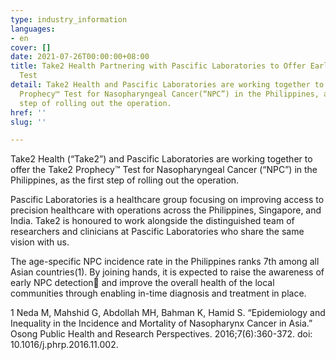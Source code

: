 ```yaml
---
type: industry_information
languages:
- en
cover: []
date: 2021-07-26T00:00:00+08:00
title: Take2 Health Partnering with Pascific Laboratories to Offer Early Cancer Detection
  Test
detail: Take2 Health and Pascific Laboratories are working together to offer the Take2
  Prophecy™ Test for Nasopharyngeal Cancer(“NPC”) in the Philippines, as the first
  step of rolling out the operation.
href: ''
slug: ''

---
```

Take2 Health (“Take2”) and Pascific Laboratories are working together to offer the Take2 Prophecy™ Test for Nasopharyngeal Cancer (“NPC”) in the Philippines, as the first step of rolling out the operation. 

Pascific Laboratories is a healthcare group focusing on improving access to precision healthcare with operations across the Philippines, Singapore, and India. Take2 is honoured to work alongside the distinguished team of researchers and clinicians at Pascific Laboratories who share the same vision with us.

The age-specific NPC incidence rate in the Philippines ranks 7th among all Asian countries(1). By joining hands, it is expected to raise the awareness of early NPC detection and improve the overall health of the local communities through enabling in-time diagnosis and treatment in place.

1 Neda M, Mahshid G, Abdollah MH, Bahman K, Hamid S. “Epidemiology and Inequality in the Incidence and Mortality of Nasopharynx Cancer in Asia.” Osong Public Health and Research Perspectives. 2016;7(6):360-372. doi: 10.1016/j.phrp.2016.11.002.